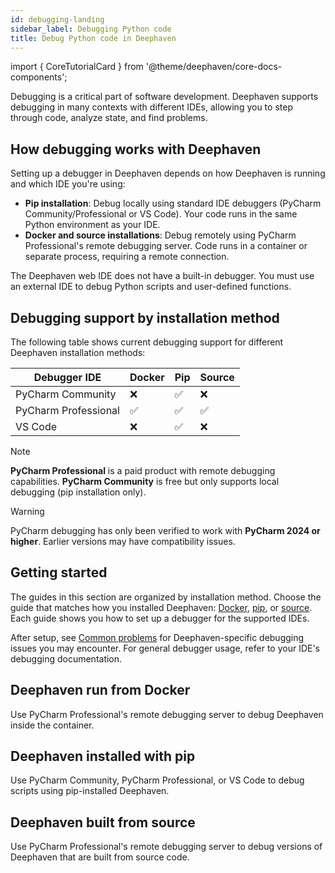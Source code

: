 ```yaml
---
id: debugging-landing
sidebar_label: Debugging Python code
title: Debug Python code in Deephaven
---
```


import { CoreTutorialCard } from '@theme/deephaven/core-docs-components';

Debugging is a critical part of software development. Deephaven supports debugging in many contexts with different IDEs, allowing you to step through code, analyze state, and find problems.

## How debugging works with Deephaven

Setting up a debugger in Deephaven depends on how Deephaven is running and which IDE you're using:

- **Pip installation**: Debug locally using standard IDE debuggers (PyCharm Community/Professional or VS Code). Your code runs in the same Python environment as your IDE.
- **Docker and source installations**: Debug remotely using PyCharm Professional's remote debugging server. Code runs in a container or separate process, requiring a remote connection.

The Deephaven web IDE does not have a built-in debugger. You must use an external IDE to debug Python scripts and user-defined functions.

## Debugging support by installation method

The following table shows current debugging support for different Deephaven installation methods:

<table className="text--center">
  <thead>
    <tr>
      <th> Debugger IDE</th>
      <th>Docker</th>
      <th>Pip</th>
      <th>Source</th>
    </tr>
  </thead>
  <tbody>
    <tr>
      <td scope="row">PyCharm Community</td>
      <td>❌</td>
      <td>✅</td>
      <td>❌</td>
    </tr>
    <tr>
      <td scope="row">PyCharm Professional</td>
      <td>✅</td>
      <td>✅</td>
      <td>✅</td>
    </tr>
    <tr>
      <td scope="row">VS Code</td>
      <td>❌</td>
      <td>✅</td>
      <td>❌</td>
    </tr>
  </tbody>
</table>

> [!NOTE]
> **PyCharm Professional** is a paid product with remote debugging capabilities. **PyCharm Community** is free but only supports local debugging (pip installation only).

> [!WARNING]
> PyCharm debugging has only been verified to work with **PyCharm 2024 or higher**. Earlier versions may have compatibility issues.

## Getting started

The guides in this section are organized by installation method. Choose the guide that matches how you installed Deephaven: [Docker](./docker-setup.md), [pip](./pip-setup.md), or [source](./source-setup.md). Each guide shows you how to set up a debugger for the supported IDEs.

After setup, see [Common problems](./common-problems.md) for Deephaven-specific debugging issues you may encounter. For general debugger usage, refer to your IDE's debugging documentation.

<div className="row">

<CoreTutorialCard to="/core/docs/how-to-guides/debugging/docker-setup/">

## Deephaven run from Docker

Use PyCharm Professional's remote debugging server to debug Deephaven inside the container.

</CoreTutorialCard>

<CoreTutorialCard to="/core/docs/how-to-guides/debugging/pip-setup/">

## Deephaven installed with pip

Use PyCharm Community, PyCharm Professional, or VS Code to debug scripts using pip-installed Deephaven.

</CoreTutorialCard>

<CoreTutorialCard to="/core/docs/how-to-guides/debugging/source-setup/">

## Deephaven built from source

Use PyCharm Professional's remote debugging server to debug versions of Deephaven that are built from source code.

</CoreTutorialCard>

</div>
